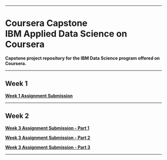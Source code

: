 <hr>

<h1>Coursera Capstone<br>IBM Applied Data Science on Coursera</h1>

<p><strong>Capstone project repository for the IBM Data Science program offered on Coursera.</strong></p>

<hr>

<h2>Week 1</h2>

<a href="https://dataplatform.cloud.ibm.com/analytics/notebooks/v2/7db28247-dda8-4f3c-83ab-70cb7f490ee3/view?access_token=bf1ae629e104b08c8628498e05f3262803a41144b138400f2d6a9a10490d875f" target="_blank"><strong>Week 1 Assignment Submission<strong></a>

<hr>

<h2>Week 2</h2>

<a href="https://dataplatform.cloud.ibm.com/analytics/notebooks/v2/12f6a03d-d8bd-4512-aad8-cbeb896163aa/view?access_token=241ba308286f238ea299fe3f9fb5945561db457000c29927114785e3029a6e85" target="_blank"><strong>Week 3 Assignment Submission - Part 1<strong></a>

<a href="https://dataplatform.cloud.ibm.com/analytics/notebooks/v2/55e82a97-face-4273-b38c-f30ca795bd4f/view?access_token=fbe71a70048347ccbf7473ebc1d7c4303d74f4a2904ca3cfa8853cc0b11a99f0" target="_blank"><strong>Week 3 Assignment Submission - Part 2<strong></a>

<a href="https://dataplatform.cloud.ibm.com/analytics/notebooks/v2/de556fbc-fdb1-4c39-8be9-4494c0862ed2/view?access_token=236d55a02e8a2cac3f50f24cbf3fbddcb6c844041bbaf5078dc5190f9942fa09" target="_blank"><strong>Week 3 Assignment Submission - Part 3<strong></a>

<hr>
